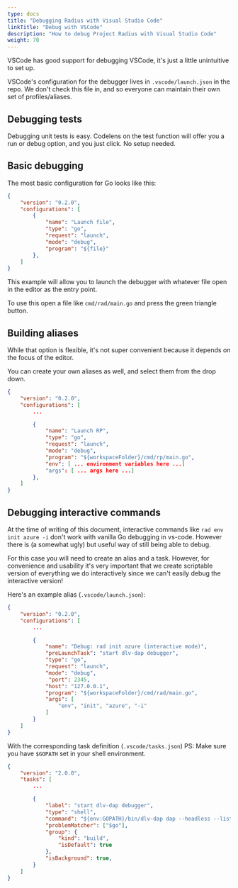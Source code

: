 ```yaml
---
type: docs
title: "Debugging Radius with Visual Studio Code"
linkTitle: "Debug with VSCode"
description: "How to debug Project Radius with Visual Studio Code"
weight: 70
---
```


VSCode has good support for debugging VSCode, it's just a little unintuitive to set up.

VSCode's configuration for the debugger lives in `.vscode/launch.json` in the repo. We don't check this file in, and so everyone can maintain their own set of profiles/aliases.

## Debugging tests

Debugging unit tests is easy. Codelens on the test function will offer you a run or debug option, and you just click. No setup needed.

## Basic debugging

The most basic configuration for Go looks like this:

```json
{
    "version": "0.2.0",
    "configurations": [
        {
            "name": "Launch file",
            "type": "go",
            "request": "launch",
            "mode": "debug",
            "program": "${file}"
        },
    ]
}
```

This example will allow you to launch the debugger with whatever file open in the editor as the entry point.

To use this open a file like `cmd/rad/main.go` and press the green triangle button.

## Building aliases

While that option is flexible, it's not super convenient because it depends on the focus of the editor.

You can create your own aliases as well, and select them from the drop down.

```json
{
    "version": "0.2.0",
    "configurations": [
        ...

        {
            "name": "Launch RP",
            "type": "go",
            "request": "launch",
            "mode": "debug",
            "program": "${workspaceFolder}/cmd/rp/main.go",
            "env": [ ... environment variables here ...]
            "args": [ ... args here ...]
        },
    ]
}
```

## Debugging interactive commands

At the time of writing of this document, interactive commands like `rad env init azure -i` don't work with vanilla Go debugging in vs-code. However there is (a somewhat ugly) but useful way of still being able to debug.

For this case you will need to create an alias and a task. However, for convenience and usability it's very important that we create scriptable version of everything we do interactively since we can't easily debug the interactive version!

Here's an example alias (`.vscode/launch.json`):

```json
{
    "version": "0.2.0",
    "configurations": [
        ...

        {
            "name": "Debug: rad init azure (interactive mode)",
            "preLaunchTask": "start dlv-dap debugger",
            "type": "go",
            "request": "launch",
            "mode": "debug",
             "port": 2345,
            "host": "127.0.0.1",
            "program": "${workspaceFolder}/cmd/rad/main.go",
            "args": [
                "env", "init", "azure", "-i"
            ]
        }
    ]
}
```
With the corresponding task definition (`.vscode/tasks.json`)
PS: Make sure you have `$GOPATH` set in your shell environment.

```json
{
    "version": "2.0.0",
    "tasks": [
        ...

        {
            "label": "start dlv-dap debugger",
            "type": "shell",
            "command": "${env:GOPATH}/bin/dlv-dap dap --headless --listen=:2345 --log --api-version=2",
            "problemMatcher": ["$go"],
            "group": {
                "kind": "build",
                "isDefault": true
            },  
            "isBackground": true,     
        }
    ]
}
```